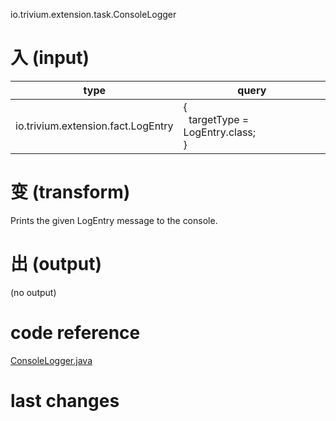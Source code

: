 io.trivium.extension.task.ConsoleLogger

# 入 (input)

| type | query |
|------|-------|
| io.trivium.extension.fact.LogEntry | {<br>&nbsp;&nbsp;targetType = LogEntry.class;<br>} |

# 变 (transform)

Prints the given LogEntry message to the console.

# 出 (output)

(no output)

# code reference

[ConsoleLogger.java](https://github.com/trivium-io/trivium/blob/master/src/io/trivium/extension/task/ConsoleLogger.java)

# last changes

<div id='changes'></div>
<script>
var url = 'https://api.github.com/repos/trivium-io/trivium/commits?path=src/io/trivium/extension/task/ConsoleLogger.java';
$.ajax({type:'GET',
        url:url,
        success: function(data){
    var str="<table class='docutils'><th><td>message</td><td>date</td><td>author</td><td>link</td></th>";
    for(var idx=0;idx<data.length;idx++){
      var one = data[idx];
      str+="<tr><td>"+one.commit.message+"</td><td>"
          +one.commit.author.date+"</td><td>"
          +one.commit.author.name+"</td><td>"
          +"<a href='"+one.commit.url+"'>link</a></td></tr>";
    }
    str+="</table>";
    $('#changes').html(str);
}});
</script>
